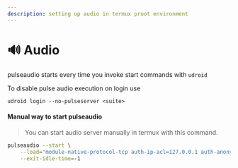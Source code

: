 ```yaml
---
description: setting up audio in termux proot environment
---
```


# 🔊 Audio

pulseaudio starts every time you invoke start commands with `udroid`

To disable pulse audio execution on login use

```
udroid login --no-pulseserver <suite>
```

#### Manual way to start pulseaudio

> You can start audio server manually in termux with this command.

```bash
pulseaudio --start \
    --load="module-native-protocol-tcp auth-ip-acl=127.0.0.1 auth-anonymous=1" \
    --exit-idle-time=-1
```
